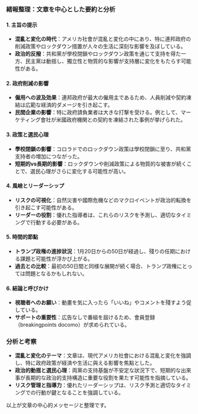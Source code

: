 ### 緒報整理：文章を中心とした要約と分析

#### 1. 主旨の提示
- **混亂と変化の時代**：アメリカ社會が混亂と変化の中にあり、特に連邦政府の削減政策やロックダウン措置が人々の生活に深刻な影響を及ぼしている。
- **政治的反撥**：共和黨が學校閉鎖やロックダウン政策を通じて支持を得た一方、民主黨は動揺し、獨立性と物質的な影響が支持層に変化をもたらす可能性がある。

#### 2. 政府削減の影響
- **僱用への波及効果**：連邦政府が最大の僱用主であるため、人員削減や契約凍結は広範な経済的ダメージを引き起こす。
- **民間企業の影響**：特に政府請負業者は大きな打撃を受ける。例として、マーケティング會社が米國政府機関との契約を凍結された事例が挙げられた。

#### 3. 政策と選民心理
- **學校閉鎖の影響**：コロラドでのロックダウン政策は學校閉鎖に至り、共和黨支持者の増加につながった。
- **短期的vs長期的影響**：ロックダウンや削減政策による物質的な被害が続くことで、選民心理がさらに変化する可能性が高い。

#### 4. 風嶮とリーダーシップ
- **リスクの可視化**：自然災害や國際危機などのマクロイベントが政治的転換を引き起こす可能性がある。
- **リーダーの役割**：優れた指導者は、これらのリスクを予測し、適切なタイミングで行動する必要がある。

#### 5. 時間的節點
- **トランプ政権の進捗狀況**：1月20日からの50日が経過し、殘りの任期における課題と可能性が浮かび上がる。
- **過去との比較**：最初の50日間と同様な展開が続く場合、トランプ政権にとっては問題となるかもしれない。

#### 6. 結論と呼びかけ
- **視聴者へのお願い**：動畫を気に入ったら「いいね」やコメントを殘すよう促している。
- **サポートの重要性**：広告なしで番組を屆けるため、會員登録（breakingpoints docomo）が求められている。

### 分析と考察
- **混亂と変化のテーマ**：文章は、現代アメリカ社會における混亂と変化を強調し、特に政府政策が経済や生活に與える影響を焦點とした。
- **政治的動揺と選民心理**：両黨の支持基盤が不安定な狀況下で、短期的な出來事が長期的な政治的支持構造に重要な役割を果たす可能性を指摘している。
- **リスク管理と指導力**：優れたリーダーシップは、リスク予測と適切なタイミングでの行動が鍵となることを強調している。

以上が文章の中心的メッセージと整理です。